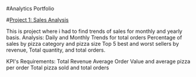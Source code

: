 #Analytics Portfolio

#[Project 1: Sales Analysis](https://www.linkedin.com/pulse/analyzing-pizza-sales-trends-using-power-bi-shanzay-rajpoot-f7rqf/?trackingId=vyWerJBPTDeOiwV8ZszAyQ%3D%3D)

This is project where i had to find trends of sales for monthly and yearly basis.
Analysis:
    Daily and Monthly Trends for total orders
    Percentage of sales by pizza category and pizza size
    Top 5 best and worst sellers by revenue, Total quantity, and total orders.

KPI's Requirements:
    Total Revenue
    Average Order Value and average pizza per order
    Total pizza sold and total orders
    


